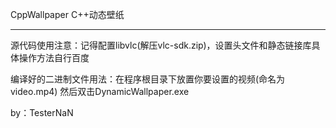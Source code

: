 CppWallpaper C++动态壁纸

---------------------------------------------------

源代码使用注意：记得配置libvlc(解压vlc-sdk.zip)，设置头文件和静态链接库具体操作方法自行百度

编译好的二进制文件用法：在程序根目录下放置你要设置的视频(命名为video.mp4)
然后双击DynamicWallpaper.exe

by：TesterNaN
